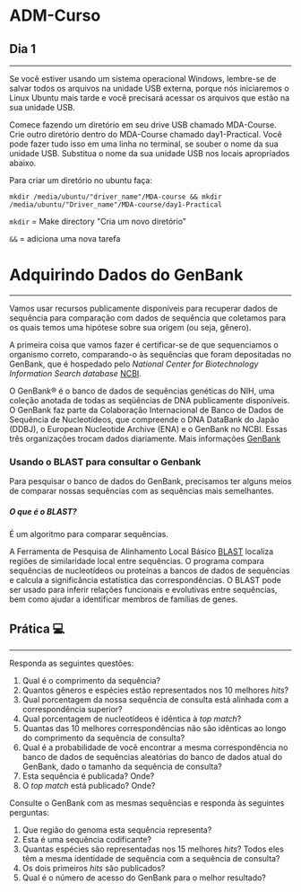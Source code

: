 # ADM-Curso
## Dia 1
---
Se você estiver usando um sistema operacional Windows, lembre-se de salvar todos os arquivos na unidade USB externa, porque nós iniciaremos o Linux Ubuntu mais tarde e você precisará acessar os arquivos que estão na sua unidade USB.

Comece fazendo um diretório em seu drive USB chamado MDA-Course. Crie outro diretório dentro do MDA-Course chamado day1-Practical. Você pode fazer tudo isso em uma linha no terminal, se souber o nome da sua unidade USB. Substitua o nome da sua unidade USB nos locais apropriados abaixo.

Para criar um diretório no ubuntu faça:

`mkdir /media/ubuntu/"driver_name"/MDA-course && mkdir /media/ubuntu/"Driver_name"/MDA-course/day1-Practical`

`mkdir` = Make directory "Cria um novo diretório"

`&&` = adiciona uma nova tarefa

# Adquirindo Dados do GenBank
---
Vamos usar recursos publicamente disponíveis para recuperar dados de sequência para comparação com dados de sequência que coletamos para os quais temos uma hipótese sobre sua origem (ou seja, gênero).

A primeira coisa que vamos fazer é certificar-se de que sequenciamos o organismo correto, comparando-o às sequências que foram depositadas no GenBank, que é hospedado pelo *National Center for Biotechnology Information Search database* [NCBI](https://www.ncbi.nlm.nih.gov/).

O GenBank® é o banco de dados de sequências genéticas do NIH, uma coleção anotada de todas as seqüências de DNA publicamente disponíveis. O GenBank faz parte da Colaboração Internacional de Banco de Dados de Sequência de Nucleotídeos, que compreende o DNA DataBank do Japão (DDBJ), o European Nucleotide Archive (ENA) e o GenBank no NCBI. Essas três organizações trocam dados diariamente. Mais informações [GenBank](https://www.ncbi.nlm.nih.gov/genbank/)

### Usando o BLAST para consultar o Genbank

Para pesquisar o banco de dados do GenBank, precisamos ter alguns meios de comparar nossas sequências com as sequências mais semelhantes.

##### O que é o BLAST?

É um algoritmo para comparar sequências.

A Ferramenta de Pesquisa de Alinhamento Local Básico [BLAST](https://blast.ncbi.nlm.nih.gov/Blast.cgi) localiza regiões de similaridade local entre sequências. O programa compara sequências de nucleotídeos ou proteínas a bancos de dados de sequências e calcula a significância estatística das correspondências. O BLAST pode ser usado para inferir relações funcionais e evolutivas entre sequências, bem como ajudar a identificar membros de famílias de genes.

## Prática :computer:
---
Responda as seguintes questões:
1. Qual é o comprimento da sequência?
2. Quantos gêneros e espécies estão representados nos 10 melhores *hits*?
3. Qual porcentagem da nossa sequência de consulta está alinhada com a correspondência superior?
4. Qual porcentagem de nucleotídeos é idêntica à *top match*?
5. Quantas das 10 melhores correspondências não são idênticas ao longo do comprimento da sequência de consulta?
6. Qual é a probabilidade de você encontrar a mesma correspondência no banco de dados de sequências aleatórias do banco de dados atual do GenBank, dado o tamanho da sequência de consulta?
7. Esta sequência é publicada? Onde?
8. O *top match* está publicado? Onde?

Consulte o GenBank com as mesmas sequências e responda às seguintes perguntas:
1. Que região do genoma esta sequência representa?
2. Esta é uma sequência codificante?
3. Quantas espécies são representadas nos 15 melhores *hits*? Todos eles têm a mesma identidade de sequência com a sequência de consulta?
4. Os dois primeiros *hits* são publicados?
5. Qual é o número de acesso do GenBank para o melhor resultado?
